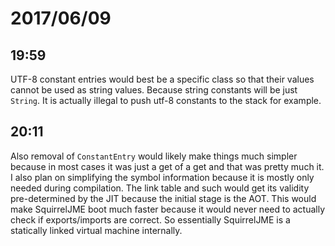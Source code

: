 # 2017/06/09

## 19:59

UTF-8 constant entries would best be a specific class so that their values
cannot be used as string values. Because string constants will be just
`String`. It is actually illegal to push utf-8 constants to the stack for
example.

## 20:11

Also removal of `ConstantEntry` would likely make things much simpler because
in most cases it was just a get of a get and that was pretty much it. I also
plan on simplifying the symbol information because it is mostly only needed
during compilation. The link table and such would get its validity
pre-determined by the JIT because the initial stage is the AOT. This would
make SquirrelJME boot much faster because it would never need to actually
check if exports/imports are correct. So essentially SquirrelJME is a
statically linked virtual machine internally.

